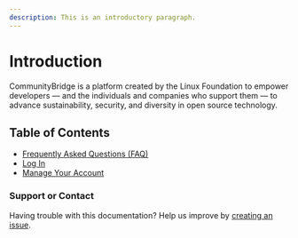 ```yaml
---
description: This is an introductory paragraph.
---
```


# Introduction

CommunityBridge is a platform created by the Linux Foundation to empower developers — and the individuals and companies who support them — to advance sustainability, security, and diversity in open source technology.

## Table of Contents

* [Frequently Asked Questions \(FAQ\)](https://github.com/communitybridge/communitybridge.github.io/tree/3598093efed229d02ae83a3ee2377f114fadcfbc/faq.md)
* [Log In](https://github.com/communitybridge/communitybridge.github.io/tree/acfe4e50937d975b5f37f15f4bdf624c30d498c1/index-login/README.md)
* [Manage Your Account](https://github.com/communitybridge/communitybridge.github.io/tree/acfe4e50937d975b5f37f15f4bdf624c30d498c1/index-account/README.md)

### Support or Contact

Having trouble with this documentation? Help us improve by [creating an issue](https://github.com/communitybridge/communitybridge.github.io/issues).

